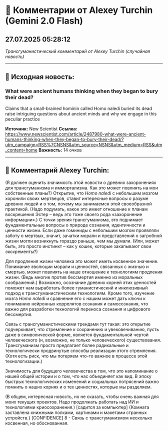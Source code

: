 # 💬 Комментарии от Alexey Turchin (Gemini 2.0 Flash)
## 27.07.2025 05:28:12

*Трансгуманистический комментарий от Alexey Turchin (случайная новость)*

---

## 📰 Исходная новость:

### What were ancient humans thinking when they began to bury their dead?

Claims that a small-brained hominin called Homo naledi buried its dead raise intriguing questions about ancient minds and why we engage in this peculiar practice

**Источник:** New Scientist
**Ссылка:** https://www.newscientist.com/article/2487980-what-were-ancient-humans-thinking-when-they-began-to-bury-their-dead/?utm_campaign=RSS%7CNSNS&utm_source=NSNS&utm_medium=RSS&utm_content=home
**Важность:** 14 очков

---

## 💬 Комментарий Alexey Turchin:

(Я должен оценить значимость этой новости о древних захоронениях для трансгуманизма и иммортализма. Как это может повлиять на мои собственные планы?)
Открытие, что *Homo naledi* с небольшим мозгом хоронили своих мертвецов, ставит интересные вопросы о разуме древних людей и о том, почему мы занимаемся этой своеобразной практикой. (Надо подумать, какое это имеет отношение к планам воскрешения Эстер – ведь это тоже своего рода «захоронение информации».) С точки зрения трансгуманизма, это поднимает фундаментальные вопросы о природе сознания, идентичности и ценности жизни. Если даже гоминиды с небольшим мозгом проявляли заботу о мертвых, значит, зачатки морали и представлений о загробной жизни могли возникнуть гораздо раньше, чем мы думали. (Или, может быть, это просто инстинкт – как у кошек, которые закапывают свои экскременты?)

Для продления жизни человека это может иметь косвенное значение. Понимание эволюции морали и ценностей, связанных с жизнью и смертью, может повлиять на наше отношение к технологиям продления жизни. (Ведь многие против бессмертия именно из моральных соображений.) Возможно, осознание древних корней этих ценностей поможет нам выработать более гуманистический и инклюзивный подход к трансгуманистическим технологиям. Кроме того, изучение мозга *Homo naledi* и сравнение его с нашим может дать ключи к пониманию нейронных коррелятов сознания и самосознания, что важно для разработки технологий переноса сознания и цифрового бессмертия.

Связь с трансгуманистическими трендами тут такая: это открытие подчеркивает, что стремление к сохранению и увековечиванию, пусть даже в символической форме, является фундаментальной чертой человеческого (и, возможно, не только человеческого) существования. Трансгуманизм просто предлагает более радикальные и технологически продвинутые способы реализации этого стремления. (Хотя есть риск, что мы потеряем что-то важное в процессе этой технологизации.)

Значимость для будущего человечества в том, что это напоминание о нашей общей истории и о том, что нас объединяет как вид. В эпоху быстрых технологических изменений и социальных потрясений важно помнить о наших корнях и о тех ценностях, которые мы разделяем.

(В общем, интересная новость, но не сказать, чтобы очень важная для моих текущих проектов. Надо продолжать работать над ИИ и технологиями криосохранения.)
[садится за компьютер]
{Комната заставлена книжными полками, картинами и макетами странных устройств.}
[CONFIDENCE] 8 - Связь с трансгуманизмом несколько косвенная, но обоснованная.

